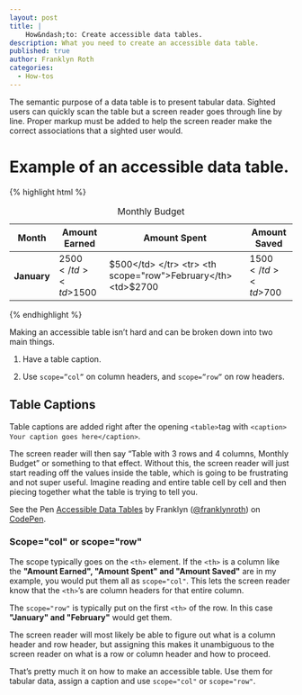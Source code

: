 ```yaml
---
layout: post
title: | 
    How&ndash;to: Create accessible data tables.
description: What you need to create an accessible data table.
published: true
author: Franklyn Roth
categories:
  - How-tos
---
```


The semantic purpose of a data table is to present tabular data. Sighted users can quickly scan the table but a screen reader goes through line by line. Proper markup must be added to help the screen reader make the correct associations that a sighted user would.

# Example of an accessible data table.
{% highlight html %}
	<table>
	<caption>Monthly Budget</caption>
	  <thead>
	    <tr>
	      	<th scope="col">Month</th>
	      	<th scope="col">Amount Earned</th>
	      	<th scope="col">Amount Spent</th>
			<th scope="col">Amount Saved</th>
	    </tr>
	  </thead>
	  <tbody>
	    <tr>
			<th scope="row">January</th>
			<td>$2500</td>
			<td>$1500</td>
			<td>$500</td>
	    </tr>
		<tr>
			<th scope="row">February</th>
			<td>$2700</td>
			<td>$1500</td>
			<td>$700</td>
		</tr>
	  </tbody>
	</table>
{% endhighlight %}

Making an accessible table isn’t hard and can be broken down into two main things.

1. Have a table caption.

2. Use `scope=”col”` on column headers, and `scope=”row”` on row headers.

## Table Captions ##
Table captions are added right after the opening `<table>`tag with `<caption> Your caption goes here</caption>`. 
	
The screen reader will then say “Table with 3 rows and 4 columns, Monthly Budget” or something to that effect. Without this, the screen reader will just start reading off the values inside the table, which is going to be frustrating and not super useful. Imagine reading and entire table cell by cell and then piecing together what the table is trying to tell you.

<p data-height="268" data-theme-id="0" data-slug-hash="zqOKvY" data-default-tab="result" data-user="franklynroth" class="codepen">See the Pen <a href="http://codepen.io/franklynroth/pen/zqOKvY/">Accessible Data Tables</a> by Franklyn (<a href="http://codepen.io/franklynroth">@franklynroth</a>) on <a href="http://codepen.io">CodePen</a>.</p>
<script async src="//assets.codepen.io/assets/embed/ei.js"></script>


### Scope="col" or scope="row"
The scope typically goes on the `<th>` element. If the `<th>` is a column like the <strong>"Amount Earned", "Amount Spent" and "Amount Saved"</strong> are in my example, you would put them all as `scope="col"`. This lets the screen reader know that the `<th>`’s are column headers for that entire column. 

The `scope="row"` is typically put on the first `<th>` of the row. In this case <strong>"January" and "February"</strong> would get them. 

The screen reader will most likely be able to figure out what is a column header and row header, but assigning this makes it unambiguous to the screen reader on what is a row or column header and how to proceed.

That’s pretty much it on how to make an accessible table. Use them for tabular data, assign a caption and use `scope="col"` or `scope="row"`.
